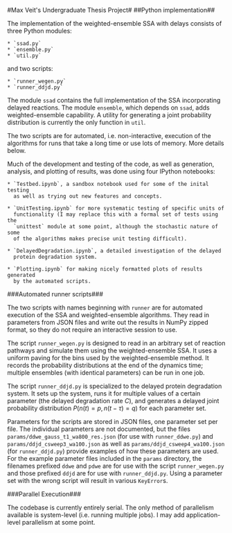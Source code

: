 #Max Veit's Undergraduate Thesis Project#
##Python implementation##

The implementation of the weighted-ensemble SSA with delays consists of three
Python modules:

    * `ssad.py`
    * `ensemble.py`
    * `util.py`

and two scripts:

    * `runner_wegen.py`
    * `runner_ddjd.py`

The module `ssad` contains the full implementation of the SSA incorporating
delayed reactions. The module `ensemble`, which depends on `ssad`, adds
weighted-ensemble capability. A utility for generating a joint probability
distribution is currently the only function in `util`.

The two scripts are for automated, i.e. non-interactive, execution of the
algorithms for runs that take a long time or use lots of memory. More details
below.

Much of the development and testing of the code, as well as generation,
analysis, and plotting of results, was done using four IPython notebooks:

    * `Testbed.ipynb`, a sandbox notebook used for some of the inital testing
      as well as trying out new features and concepts.

    * `UnitTesting.ipynb` for more systematic testing of specific units of
      functionality (I may replace this with a formal set of tests using the
      `unittest` module at some point, although the stochastic nature of some
      of the algorithms makes precise unit testing difficult).

    * `DelayedDegradation.ipynb`, a detailed investigation of the delayed
      protein degradation system.

    * `Plotting.ipynb` for making nicely formatted plots of results generated
      by the automated scripts.

###Automated runner scripts###

The two scripts with names beginning with `runner` are for automated execution
of the SSA and weighted-ensemble algorithms. They read in parameters from JSON
files and write out the results in NumPy zipped format, so they do not require
an interactive session to use.

The script `runner_wegen.py` is designed to read in an arbitrary set of
reaction pathways and simulate them using the weighted-ensemble SSA. It uses a
uniform paving for the bins used by the weighted-ensemble method. It records
the probability distributions at the end of the dynamics time; multiple
ensembles (with identical parameters) can be run in one job.

The script `runner_ddjd.py` is specialized to the delayed protein degradation
system. It sets up the system, runs it for multiple values of a certain
parameter (the delayed degradation rate $C$), and generates a delayed joint
probability distribution $P(n(t) = p, n(t - \tau) = q)$ for each parameter set.

Parameters for the scripts are stored in JSON files, one parameter set per
file. The individual parameters are not documented, but the files
`params/ddwe_gauss_t1_wa800_res.json` (for use with `runner_ddwe.py`) and
`params/ddjd_csweep3_wa100.json` as well as `params/ddjd_csweep4_wa100.json`
(for `runner_ddjd.py`) provide examples of how these parameters are used. For
the example parameter files included in the `params` directory, the filenames
prefixed `ddwe` and `pdwe` are for use with the script `runner_wegen.py` and
those prefixed `ddjd` are for use with `runner_ddjd.py`. Using a parameter set
with the wrong script will result in various `KeyError`s.

###Parallel Execution###

The codebase is currently entirely serial. The only method of parallelism
available is system-level (i.e. running multiple jobs). I may add
application-level parallelism at some point.
